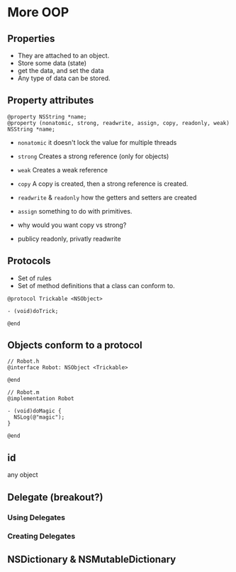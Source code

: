 # More OOP

## Properties

* They are attached to an object.
* Store some data (state)
* get the data, and set the data
* Any type of data can be stored.

## Property attributes

```objc
@property NSString *name;
@property (nonatomic, strong, readwrite, assign, copy, readonly, weak) NSString *name;
```

* `nonatomic` it doesn't lock the value for multiple threads
* `strong` Creates a strong reference (only for objects)
* `weak` Creates a weak reference
* `copy` A copy is created, then a strong reference is created.
* `readwrite` & `readonly` how the getters and setters are created
* `assign` something to do with primitives. 

* why would you want copy vs strong?
* publicy readonly, privatly readwrite

## Protocols

* Set of rules
* Set of method definitions that a class can conform to.

```objc
@protocol Trickable <NSObject>

- (void)doTrick;

@end
```

## Objects conform to a protocol

```objc
// Robot.h
@interface Robot: NSObject <Trickable>

@end

// Robot.m
@implementation Robot

- (void)doMagic {
  NSLog(@"magic");
}

@end
```

## id

any object

## Delegate (breakout?)

### Using Delegates

### Creating Delegates

## NSDictionary & NSMutableDictionary

